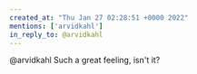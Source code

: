 ```yaml
---
created_at: "Thu Jan 27 02:28:51 +0000 2022"
mentions: ['arvidkahl']
in_reply_to: @arvidkahl
---
```


@arvidkahl Such a great feeling, isn't it?